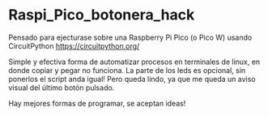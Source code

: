 # Raspi_Pico_botonera_hack
Pensado para ejecturase sobre una Raspberry Pi Pico (o Pico W) usando CircuitPython
https://circuitpython.org/

Simple y efectiva forma de automatizar procesos en terminales de linux, en donde copiar y pegar no funciona. La parte de los leds es opcional, sin ponerlos el script anda igual! Pero queda lindo, ya que me queda un aviso visual del último botón pulsado.

Hay mejores formas de programar, se aceptan ideas!
